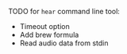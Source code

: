 TODO for `hear` command line tool:

* Timeout option
* Add brew formula
* Read audio data from stdin
